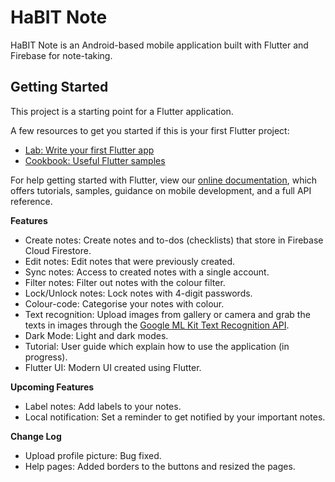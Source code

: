 # HaBIT Note

HaBIT Note is an Android-based mobile application built with Flutter and Firebase for note-taking.

## Getting Started

This project is a starting point for a Flutter application.

A few resources to get you started if this is your first Flutter project:

- [Lab: Write your first Flutter app](https://flutter.dev/docs/get-started/codelab)
- [Cookbook: Useful Flutter samples](https://flutter.dev/docs/cookbook)

For help getting started with Flutter, view our
[online documentation](https://flutter.dev/docs), which offers tutorials,
samples, guidance on mobile development, and a full API reference.

**Features**
- Create notes: Create notes and to-dos (checklists) that store in Firebase Cloud Firestore.
- Edit notes: Edit notes that were previously created.
- Sync notes: Access to created notes with a single account.
- Filter notes: Filter out notes with the colour filter.
- Lock/Unlock notes: Lock notes with 4-digit passwords.
- Colour-code: Categorise your notes with colour.
- Text recognition: Upload images from gallery or camera and grab the texts in images through the [Google ML Kit Text Recognition API](https://developers.google.com/ml-kit/vision/text-recognition).
- Dark Mode: Light and dark modes.
- Tutorial: User guide which explain how to use the application (in progress).
- Flutter UI: Modern UI created using Flutter.

**Upcoming Features**
- Label notes: Add labels to your notes.
- Local notification: Set a reminder to get notified by your important notes.

**Change Log**
- Upload profile picture: Bug fixed.
- Help pages: Added borders to the buttons and resized the pages.